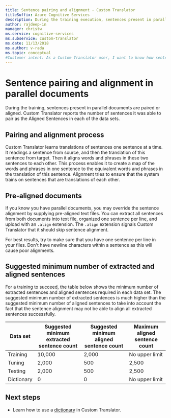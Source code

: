 ```yaml
---
title: Sentence pairing and alignment - Custom Translator
titleSuffix: Azure Cognitive Services
description: During the training execution, sentences present in parallel documents are paired or aligned. Custom Translator learns translations one sentence at a time, by reading a sentence, the translation of this sentence. Then it aligns words and phrases in these two sentences to each other. 
author: rajdeep-in
manager: christw
ms.service: cognitive-services
ms.subservice: custom-translator
ms.date: 11/13/2018
ms.author: v-rada
ms.topic: conceptual
#Customer intent: As a Custom Translator user, I want to know how sentence alignment works, so that I can have better understanding of underlying process of sentence extraction, pairing, filtering, aligning.
---
```


# Sentence pairing and alignment in parallel documents

During the training, sentences present in parallel documents are
paired or aligned. Custom Translator reports the number of sentences it was
able to pair as the Aligned Sentences in each of the data sets.

## Pairing and alignment process

Custom Translator learns translations of sentences one sentence at a time. It readings a
sentence from source, and then the translation of this sentence from target. Then it aligns words and phrases
in these two sentences to each other. This process enables it to create a map of the
words and phrases in one sentence to the equivalent words and phrases in the
translation of this sentence. Alignment tries to ensure that the system trains
on sentences that are translations of each other.

## Pre-aligned documents

If you know you have parallel documents, you may override the
sentence alignment by supplying pre-aligned text files. You can extract all
sentences from both documents into text file, organized one sentence per line,
and upload with an `.align` extension. The `.align` extension signals Custom
Translator that it should skip sentence alignment.

For best results, try to make sure that you have one sentence per line in your
files. Don't have newline characters within a sentence as this will cause poor
alignments.

## Suggested minimum number of extracted and aligned sentences

For a training to succeed, the table below shows the minimum number of extracted
sentences and aligned sentences required in each data set. The
suggested minimum number of extracted sentences is much higher than the
suggested minimum number of aligned sentences to take into account the fact that
the sentence alignment may not be able to align all extracted sentences
successfully.

| Data set   | Suggested minimum extracted sentence count | Suggested minimum aligned sentence count | Maximum aligned sentence count |
|------------|--------------------------------------------|------------------------------------------|--------------------------------|
| Training   | 10,000                                     | 2,000                                    | No upper limit                 |
| Tuning     | 2,000                                      | 500                                      | 2,500                          |
| Testing    | 2,000                                      | 500                                      | 2,500                          |
| Dictionary | 0                                          | 0                                        | No upper limit                 |

## Next steps

- Learn how to use a [dictionary](what-is-dictionary.md) in Custom Translator.
